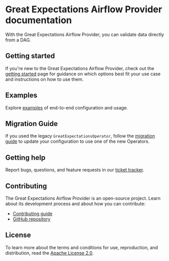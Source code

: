 # Great Expectations Airflow Provider documentation

With the Great Expectations Airflow Provider, you can validate data directly from a DAG.

## Getting started

If you're new to the Great Expectations Airflow Provider, check out the [getting started](https://github.com/astronomer/airflow-provider-great-expectations/blob/main/docs/getting-started.md) page for guidance on which options best fit your use case and instructions on how to use them.

## Examples

Explore [examples](https://github.com/astronomer/airflow-provider-great-expectations/blob/main/docs/examples.md) of end-to-end configuration and usage.

## Migration Guide

If you used the legacy `GreatExpectationsOperator`, follow the [migration guide](https://github.com/astronomer/airflow-provider-great-expectations/blob/main/docs/migration-guide.md) to update your configuration to use one of the new Operators.

## Getting help

Report bugs, questions, and feature requests in our [ticket tracker](https://github.com/astronomer/airflow-provider-great-expectations/issues).

## Contributing

The Great Expectations Airflow Provider is an open-source project. Learn about its development process and about how you can contribute:

- [Contributing guide](https://github.com/astronomer/airflow-provider-great-expectations/blob/main/docs/contributing/contributing-guide.md)
- [GitHub repository](https://github.com/astronomer/airflow-provider-great-expectations)

## License

To learn more about the terms and conditions for use, reproduction, and distribution, read the [Apache License 2.0](https://github.com/astronomer/airflow-provider-great-expectations/blob/main/LICENSE.txt).
